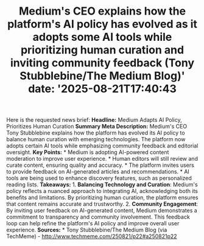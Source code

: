 ﻿---
title: "Medium's CEO explains how the platform's AI policy has evolved as it adopts some AI tools while prioritizing human curation and inviting community feedback (Tony Stubblebine/The Medium Blog)'
date: '2025-08-21T17:40:43"
category: "Markets"
summary: ""
slug: "mediums ceo explains how the platforms ai policy has evolved"
source_urls:
  - "http://www.techmeme.com/250821/p22#a250821p22"
seo:
  title: "Medium's CEO explains how the platform's AI policy has evolved as it adopts some AI tools while prioritizing human curation and inviting community feedback (Tony Stubblebine/The Medium Blog) | Hash n Hedge'
  description: '"
  keywords: ["news", "markets", "brief"]
---
Here is the requested news brief:  **Headline:** Medium Adapts AI Policy, Prioritizes Human Curation  **Summary Meta Description:** Medium's CEO Tony Stubblebine explains how the platform has evolved its AI policy to balance human curation with emerging technologies. The platform now adopts certain AI tools while emphasizing community feedback and editorial oversight.  **Key Points:**  * Medium is adopting AI-powered content moderation to improve user experience. * Human editors will still review and curate content, ensuring quality and accuracy. * The platform invites users to provide feedback on AI-generated articles and recommendations. * AI tools are being used to enhance discovery features, such as personalized reading lists.  **Takeaways:**  1. **Balancing Technology and Curation**: Medium's policy reflects a nuanced approach to integrating AI, acknowledging both its benefits and limitations. By prioritizing human curation, the platform ensures that content remains accurate and trustworthy. 2. **Community Engagement**: By inviting user feedback on AI-generated content, Medium demonstrates a commitment to transparency and community involvement. This feedback loop can help refine the platform's AI policy and improve overall user experience.  **Sources:**  * Tony Stubblebine/The Medium Blog (via TechMeme) - http://www.techmeme.com/250821/p22#a250821p22 
